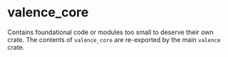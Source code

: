 # valence_core

Contains foundational code or modules too small to deserve their own crate. The contents of `valence_core` are re-exported by the main `valence` crate.
